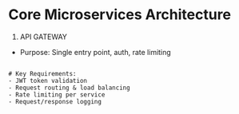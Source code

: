 # Core Microservices Architecture

1. API GATEWAY

- Purpose: Single entry point, auth, rate limiting
```

# Key Requirements:
- JWT token validation
- Request routing & load balancing
- Rate limiting per service
- Request/response logging
```
